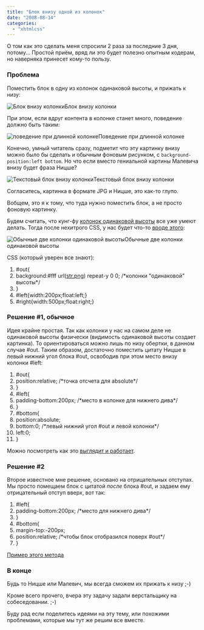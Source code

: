 ```yaml
---
title: "Блок внизу одной из колонок"
date: "2008-08-14"
categories: 
  - "xhtmlcss"
---
```


О том как это сделать меня спросили 2 раза за последние 3 дня, потому... Простой приём, вряд ли это будет полезно опытным кодерам, но наверняка принесет кому-то пользу.

### Проблема

Поместить блок в одну из колонок одинаковой высоты, и прижать к низу:

![Блок внизу колонки](http://cssing.org.ua/pic/bottomblock/layout12.png)Блок внизу колонки

При этом, если вдруг контента в колонке станет много, поведение должно быть таким:

![поведение при длинной колонке](http://cssing.org.ua/pic/bottomblock/layout2.png)Поведение при длинной колонке

Конечно, умный читатель сразу, подметит что эту картинку внизу можно было бы сделать и обычным фоновым рисунком, с `background-position:left bottom`. Но что если вместо гениальной картины Малевича внизу будет фраза Ницше?

![Текстовый блок внизу колонки](http://cssing.org.ua/pic/bottomblock/layout1.png)Текстовый блок внизу колонки

Согласитесь, картинка в формате JPG и Ницше, это как-то глупо.

Вобщем, это я к тому, что туда нужно поместить блок, а не просто фоновую картинку.

Будем считать, что кунг-фу [колонок одинаковой высоты](http://cssing.org.ua/2004/09/10/flex-faux/) все уже умеют делать. Тогда после нехитрого CSS, у нас будет что-то [вроде этого](http://cssing.org.ua/examples/bottomblock/index0.html):

![Обычные две колонки одинаковой высоты](http://cssing.org.ua/pic/bottomblock/layout.png)Обычные две колонки одинаковой высоты

CSS (который уверен все знают):

1. #out{
2. background:#fff url([str.png](http://cssing.org.ua/examples/bottomblock/str.png)) repeat-y 0 0; /\*колонки "одинаковой" высоты\*/
3. }
4. #left{width:200px;float:left;}
5. #right{width:500px;float:right;}

### Решение #1, обычное

Идея крайне простая. Так как колонки у нас на самом деле не одинаковой высоты физически (видимость одинаковой высоты создает картинка). То ориентироваться можно лишь по низу обертки, в данном случае #out. Таким образом, достаточно поместить цитату Ницше в левый нижний угол блока #out, освободив при этом место внизу колонки #left:

1. #out{
2. position:relative; /\*точка отсчета для absolute\*/
3. }
4. #left{
5. padding-bottom:200px; /\*место в колонке для нижнего дива\*/
6. }
7. #bottom{
8. position:absolute;
9. bottom:0; /\*левый нижний угол #out и левой колонки\*/
10. left:0;
11. }

Можно посмотреть как это [выглядит и работает](http://cssing.org.ua/examples/bottomblock/).

### Решение #2

Второе известное мне решение, основано на отрицательных отступах. Мы просто помещаем блок с цитатой _после_ блока #out, и задаем ему отрицательный отступ вверх, вот так:

1. #left{
2. padding-bottom:200px; /\*место для нижнего дива\*/
3. }
4. #bottom{
5. margin-top:-200px;
6. position:relative; /\*чтобы блок отобразился поверх #out\*/
7. }

[Пример этого метода](http://cssing.org.ua/examples/bottomblock/index1.html)

### В конце

Будь то Ницше или Малевич, мы всегда сможем их прижать к низу ;-)

Кроме всего прочего, вчера эту задачу задали верстальщику на собеседовании. ;-)

Буду рад если поделитесь идеями на эту тему, или похожими проблемами, которые мы тут же решим все вместе.

